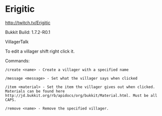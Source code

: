Erigitic
========

http://twitch.tv/Erigitic

Bukkit Build: 1.7.2-R0.1

VillagerTalk

To edit a villager shift right click it.

Commands:

    /create <name> - Create a villager with a specified name
    
    /message <message> - Set what the villager says when clicked
    
    /item <material> - Set the item the villager gives out when clicked. Materials can be found here http://jd.bukkit.org/rb/apidocs/org/bukkit/Material.html. Must be all CAPS.
    
    /remove <name> - Remove the specified villager.
